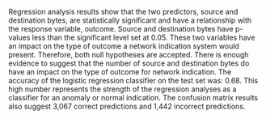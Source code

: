 Regression analysis results show that the two predictors, source and destination bytes, are statistically significant and have a relationship with the response variable, outcome.  Source and destination bytes have p-values less than the significant level set at 0.05.  These two variables have an impact on the type of outcome a network indication system would present.  Therefore, both null hypotheses are accepted.  There is enough evidence to suggest that the number of source and destination bytes do have an impact on the type of outcome for network indication.  The accuracy of the logistic regression classifier on the test set was: 0.68.  This high number represents the strength of the regression analyses as a classifier for an anomaly or normal indication.  The confusion matrix results also suggest 3,067 correct predictions and 1,442 incorrect predictions.
